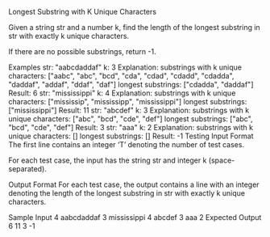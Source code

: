 Longest Substring with K Unique Characters


Given a string str and a number k, find the length of the longest substring in str with exactly k unique characters.

If there are no possible substrings, return -1.

Examples
str: "aabcdaddaf"
k: 3
Explanation:
substrings with k unique characters: ["aabc", "abc", "bcd", "cda", "cdad", "cdadd", "cdadda", "daddaf", "addaf", "ddaf", "daf"]
longest substrings: ["cdadda", "daddaf"]
Result: 6
str: "mississippi"
k: 4
Explanation:
substrings with k unique characters: ["mississip", "mississipp", "mississippi"]
longest substrings: ["mississippi"]
Result: 11
str: "abcdef"
k: 3
Explanation:
substrings with k unique characters: ["abc", "bcd", "cde", "def"]
longest substrings: ["abc", "bcd", "cde", "def"]
Result: 3
str: "aaa"
k: 2
Explanation:
substrings with k unique characters: []
longest substrings: []
Result: -1
Testing
Input Format
The first line contains an integer ‘T’ denoting the number of test cases.

For each test case, the input has the string str and integer k (space-separated).

Output Format
For each test case, the output contains a line with an integer denoting the length of the longest substring in str with exactly k unique characters.

Sample Input
4
aabcdaddaf 3
mississippi 4
abcdef 3
aaa 2
Expected Output
6
11
3
-1